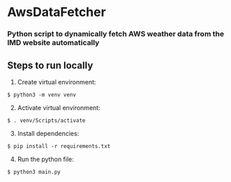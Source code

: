 # AwsDataFetcher

### Python script to dynamically fetch AWS weather data from the IMD website automatically

## Steps to run locally
1) Create virtual environment:
```console
$ python3 -m venv venv
```

2) Activate virtual environment:
```console
$ . venv/Scripts/activate
```

3) Install dependencies:
```console
$ pip install -r requirements.txt
```

4) Run the python file:
```console
$ python3 main.py
```